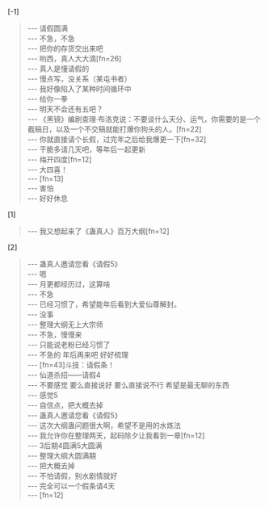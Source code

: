 
[-1] 
>--- 请假圆满<br>
>--- 不急，不急<br>
>--- 把你的存货交出来吧<br>
>--- 哟西，真人大大滴[fn=26]<br>
>--- 真人是懂请假的<br>
>--- 慢点写，没关系（某屯书者）<br>
>--- 我好像陷入了某种时间循环中<br>
>--- 给你一拳<br>
>--- 明天不会还有五吧？<br>
>--- 《黑镜》编剧查理·布洛克说：不要谈什么天分、运气，你需要的是一个截稿日，以及一个不交稿就能打爆你狗头的人。[fn=22]<br>
>--- 你就直接请个长假，过完年之后给我爆更一下[fn=32]<br>
>--- 干脆多请几天吧，等年后一起更新<br>
>--- 梅开四度[fn=12]<br>
>--- 大四喜！<br>
>--- [fn=13]<br>
>--- 害怕<br>
>--- 好好休息<br>

[1] 
>--- 我又想起来了《蛊真人》百万大纲[fn=12]<br>

[2] 
>--- 蛊真人邀请您看《请假5》<br>
>--- 嗯<br>
>--- 月更都经历过，这算啥<br>
>--- 不急<br>
>--- 已经习惯了，希望能年后看到大爱仙尊解封。<br>
>--- 没事<br>
>--- 整理大纲无上大宗师<br>
>--- 不急，慢慢来<br>
>--- 只能说老粉已经习惯了<br>
>--- 不急的 年后再来吧 好好梳理<br>
>--- [fn=43]斗技：请假条！<br>
>--- 仙道杀招——请假4<br>
>--- 不要感觉   要么直接说好   要么直接说不行     希望是最无聊的东西<br>
>--- 感觉5<br>
>--- 自信点，把大概去掉<br>
>--- 蛊真人邀请您看《请假5》<br>
>--- 这次大纲蛊问题很大啊，希望不是用的水炼法<br>
>--- 我允许你在整理两天，起码除夕让我看到一章[fn=12]<br>
>--- 3后期4圆满5大圆满<br>
>--- 整理大纲大圆满期<br>
>--- 把大概去掉<br>
>--- 不怕请假，别水剧情就好<br>
>--- 完全可以一个假条请4天<br>
>--- [fn=12]<br>
